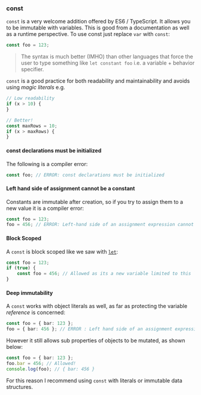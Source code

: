 ### const

`const` is a very welcome addition offered by ES6 / TypeScript. It allows you to be immutable with variables. This is good from a documentation as well as a runtime perspective. To use const just replace `var` with `const`:

```ts
const foo = 123;
```

> The syntax is much better (IMHO) than other languages that force the user to type something like `let constant foo` i.e. a variable + behavior specifier.

`const` is a good practice for both readability and maintainability and avoids using *magic literals* e.g.

```ts
// Low readability
if (x > 10) {
}

// Better!
const maxRows = 10;
if (x > maxRows) {
}
```

#### const declarations must be initialized
The following is a compiler error:

```ts
const foo; // ERROR: const declarations must be initialized
```

#### Left hand side of assignment cannot be a constant
Constants are immutable after creation, so if you try to assign them to a new value it is a compiler error:

```ts
const foo = 123;
foo = 456; // ERROR: Left-hand side of an assignment expression cannot be a constant
```

#### Block Scoped
A `const` is block scoped like we saw with [`let`](./let.md):

```ts
const foo = 123;
if (true) {
    const foo = 456; // Allowed as its a new variable limited to this `if` block
}
```

#### Deep immutability
A `const` works with object literals as well, as far as protecting the variable *reference* is concerned:

```ts
const foo = { bar: 123 };
foo = { bar: 456 }; // ERROR : Left hand side of an assignment expression cannot be a constant
```

However it still allows sub properties of objects to be mutated, as shown below:

```ts
const foo = { bar: 123 };
foo.bar = 456; // Allowed!
console.log(foo); // { bar: 456 }
```

For this reason I recommend using `const` with literals or immutable data structures.
